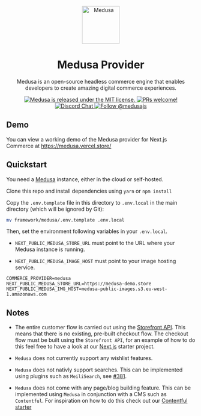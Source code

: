 <p align="center">
  <a href="https://www.medusa-commerce.com">
    <img alt="Medusa" src="https://user-images.githubusercontent.com/7554214/129161578-19b83dc8-fac5-4520-bd48-53cba676edd2.png" width="100" />
  </a>
</p>
<h1 align="center">
  Medusa Provider
</h1>
<p align="center">
Medusa is an open-source headless commerce engine that enables developers to create amazing digital commerce experiences.
</p>
<p align="center">
  <a href="https://github.com/medusajs/medusa/blob/master/LICENSE">
    <img src="https://img.shields.io/badge/license-MIT-blue.svg" alt="Medusa is released under the MIT license." />
  </a>
  <a href="https://github.com/medusajs/medusa/blob/master/CONTRIBUTING.md">
    <img src="https://img.shields.io/badge/PRs-welcome-brightgreen.svg?style=flat" alt="PRs welcome!" />
  </a>
  <a href="https://discord.gg/xpCwq3Kfn8">
    <img src="https://img.shields.io/badge/chat-on%20discord-7289DA.svg" alt="Discord Chat" />
  </a>
  <a href="https://twitter.com/intent/follow?screen_name=medusajs">
    <img src="https://img.shields.io/twitter/follow/medusajs.svg?label=Follow%20@medusajs" alt="Follow @medusajs" />
  </a>
</p>

## Demo

You can view a working demo of the Medusa provider for Next.js Commerce at https://medusa.vercel.store/

## Quickstart

You need a [Medusa](https://medusa-commerce.com/) instance, either in the cloud or self-hosted.

Clone this repo and install dependencies using `yarn` or `npm install`

Copy the `.env.template` file in this directory to `.env.local` in the main directory (which will be ignored by Git):

```bash
mv framework/medusa/.env.template .env.local
```

Then, set the environment following variables in your `.env.local`.

- `NEXT_PUBLIC_MEDUSA_STORE_URL` must point to the URL where your Medusa instance is running.

- `NEXT_PUBLIC_MEDUSA_IMAGE_HOST` must point to your image hosting service.

```
COMMERCE_PROVIDER=medusa
NEXT_PUBLIC_MEDUSA_STORE_URL=https://medusa-demo.store
NEXT_PUBLIC_MEDUSA_IMG_HOST=medusa-public-images.s3.eu-west-1.amazonaws.com
```

## Notes

- The entire customer flow is carried out using the [Storefront API](https://docs.medusa-commerce.com/api/store). This means that there is no existing, pre-built checkout flow. The checkout flow must be built using the `Storefront API`, for an example of how to do this feel free to have a look at our [Next.js](https://github.com/medusajs/gatsby-starter-medusa) starter project.

- `Medusa` does not currently support any wishlist features.

- `Medusa` does not nativly support searches. This can be implemented using plugins such as `MeiliSearch`, see [#381](https://github.com/medusajs/medusa/pull/381).

- `Medusa` does not come with any page/blog building feature. This can be implemented using `Medusa` in conjunction with a CMS such as `Contentful`. For inspiration on how to do this check out our [Contentful starter](https://github.com/medusajs/medusa-starter-contentful)
